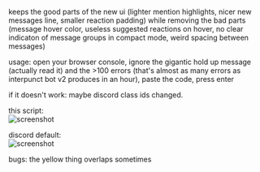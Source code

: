 keeps the good parts of the new ui (lighter mention highlights, nicer new messages line, smaller reaction padding) while removing the bad parts (message hover color, useless suggested reactions on hover, no clear indicaton of message groups in compact mode, weird spacing between messages)

usage: open your browser console, ignore the gigantic hold up message (actually read it) and the >100 errors (that's almost as many errors as interpunct bot v2 produces in an hour), paste the code, press enter

if it doesn't work: maybe discord class ids changed.

this script:  
![screenshot](https://i.imgur.com/2g2GRTj.png)

discord default:  
![screenshot](https://i.imgur.com/tX6niGT.png)

bugs: the yellow thing overlaps sometimes
